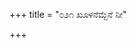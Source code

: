 +++
title = "೦೨೧ ಖೂಳನೆಮ್ಬೆನೆ ನೀ"

+++
<div class="audioEmbed"  src="https://archive.org/download/kumAra-vyAsa-bhArata_kaGaPa_with_metadata/08_karNa__05__021_khULanembene_nI.mp3" caption="ಗ-ಪ"></div>